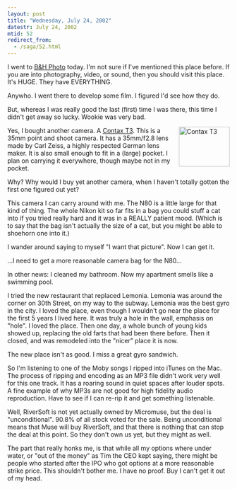 ```yaml
---
layout: post
title: "Wednesday, July 24, 2002"
datestr: July 24, 2002
mtid: 52
redirect_from:
  - /saga/52.html
---
```


I went to <a href="http://www.bhphotovideo.com/">B&amp;H Photo</a> today. I'm
not sure if I've mentioned this place before. If you are into photography, video,
or sound, then you should visit this place. It's HUGE. They have EVERYTHING.

Anywho. I went there to develop some film. I figured I'd see how they do.

But, whereas I was really good the last (first) time I was there, this time
I didn't get away so lucky. Wookie was very bad.

<a href="http://www.contaxcameras.com/tseries/t3body.html"><img src="/pix/contax-t3.gif" alt="Contax T3" name="contaxt3" width="115" height="90" border="0" align="right" id="contaxt3"></a>Yes,
I bought another camera. A <a href="http://www.contaxcameras.com/tseries/t3body.html">Contax
T3</a>. This is a 35mm point and shoot camera. It has a 35mm/f2.8 lens made
by Carl Zeiss, a highly respected German lens maker. It is also small enough
to fit in a (large) pocket. I plan on carrying it everywhere, though maybe not
in my pocket.

Why? Why would I buy yet another camera, when I haven't totally gotten the
first one figured out yet?

This camera I can carry around with me. The N80 is a little large for that
kind of thing. The whole Nikon kit so far fits in a bag you could stuff a cat
into if you tried really hard and it was in a REALLY patient mood. (Which is
to say that the bag isn't actually the size of a cat, but you might be able
to shoehorn one into it.)

I wander around saying to myself "I want that picture". Now I can
get it.

...I need to get a more reasonable camera bag for the N80...

In other news: I cleaned my bathroom. Now my apartment smells like a swimming
pool.

I tried the new restaurant that replaced Lemonia. Lemonia was around the corner
on 30th Street, on my way to the subway. Lemonia was the best gyro in the city.
I loved the place, even though I wouldn't go near the place for the first 5
years I lived here. It was truly a hole in the wall, emphasis on "hole".
I loved the place. Then one day, a whole bunch of young kids showed up, replacing
the old farts that had been there before. Then it closed, and was remodeled
into the "nicer" place it is now.

The new place isn't as good. I miss a great gyro sandwich.

So I'm listening to one of the Moby songs I ripped into iTunes on the Mac.
The process of ripping and encoding as an MP3 file didn't work very well for
this one track. It has a roaring sound in quiet spaces after louder spots. A
fine example of why MP3s are not good for high fidelity audio reproduction.
Have to see if I can re-rip it and get something listenable.

Well, RiverSoft is not yet actually owned by Micromuse, but the deal is "unconditional".
90.8% of all stock voted for the sale. Being unconditional means that Muse will
buy RiverSoft, and that there is nothing that can stop the deal at this point.
So they don't own us yet, but they might as well.

The part that really honks me, is that while all my options where under water,
or "out of the money" as Tim the CEO kept saying, there might be people
who started after the IPO who got options at a more reasonable strike price.
This shouldn't bother me. I have no proof. Buy I can't get it out of my head.

